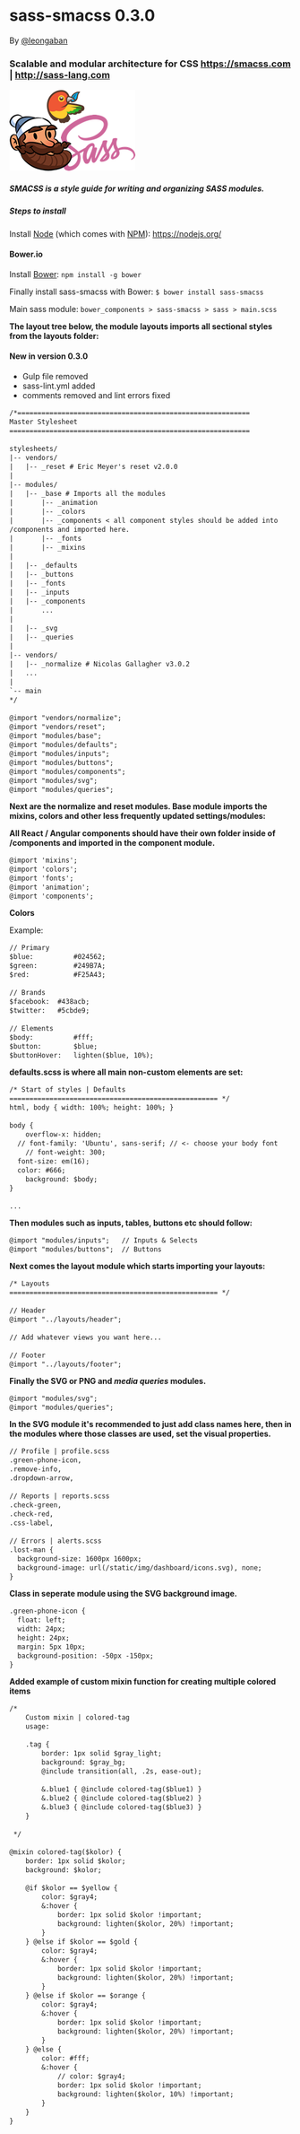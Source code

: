 
# sass-smacss 0.3.0
By <a href="http://twitter.com/leongaban">@leongaban</a>

### Scalable and modular architecture for CSS https://smacss.com | http://sass-lang.com

![Bower, SMACSS, SASS](https://raw.githubusercontent.com/leongaban/github_images/master/bower-jack-sass.png)

##### SMACSS is a style guide for writing and organizing SASS modules.

##### Steps to install
Install <a href="https://nodejs.org/">Node</a> (which comes with <a href="https://www.npmjs.com/">NPM</a>): https://nodejs.org/

#### Bower.io
Install <a href="http://bower.io">Bower</a>: `npm install -g bower`

Finally install sass-smacss with Bower: `$ bower install sass-smacss`

Main sass module: `bower_components > sass-smacss > sass > main.scss`

<strong>The layout tree below, the module layouts imports all sectional styles from the layouts folder:</strong>

#### New in version 0.3.0

- Gulp file removed
- sass-lint.yml added
- comments removed and lint errors fixed

```
/*==========================================================
Master Stylesheet
============================================================

stylesheets/
|-- vendors/
|   |-- _reset # Eric Meyer's reset v2.0.0
|
|-- modules/
|   |-- _base # Imports all the modules
|   	|-- _animation
|   	|-- _colors
|   	|-- _components < all component styles should be added into /components and imported here.
|   	|-- _fonts
|   	|-- _mixins
|
|   |-- _defaults
|   |-- _buttons
|   |-- _fonts
|   |-- _inputs
|   |-- _components
|   	...
|
|   |-- _svg
|   |-- _queries
|
|-- vendors/
|   |-- _normalize # Nicolas Gallagher v3.0.2
|   ...
|
`-- main
*/

@import "vendors/normalize";
@import "vendors/reset";
@import "modules/base";
@import "modules/defaults";
@import "modules/inputs";
@import "modules/buttons";
@import "modules/components";
@import "modules/svg";
@import "modules/queries";
```

<strong>Next are the normalize and reset modules. Base module imports the mixins, colors and other less frequently updated settings/modules:</strong>

<strong>All React / Angular components should have their own folder inside of /components and imported in the component module.</strong>

```
@import 'mixins';
@import 'colors';
@import 'fonts';
@import 'animation';
@import 'components';
```

<strong>Colors</strong>

Example:

```
// Primary
$blue: 			#024562;
$green: 		#249B7A;
$red: 			#F25A43;

// Brands
$facebook: 	#438acb;
$twitter: 	#5cbde9;

// Elements
$body: 			#fff;
$button: 		$blue;
$buttonHover:	lighten($blue, 10%);
```

<strong>defaults.scss is where all main non-custom elements are set:</strong>

```
/* Start of styles | Defaults
==================================================== */
html, body { width: 100%; height: 100%; }

body {
	overflow-x: hidden;
  // font-family: 'Ubuntu', sans-serif; // <- choose your body font
	// font-weight: 300;
  font-size: em(16);
  color: #666;
	background: $body;
}

...
```

<strong>Then modules such as inputs, tables, buttons etc should follow:</strong>
```
@import "modules/inputs";	// Inputs & Selects
@import "modules/buttons";	// Buttons
```

<strong>Next comes the layout module which starts importing your layouts:</strong>
```
/* Layouts
==================================================== */

// Header
@import "../layouts/header";

// Add whatever views you want here...

// Footer
@import "../layouts/footer";
```

<strong>Finally the SVG or PNG and <i>media queries</i> modules.</strong>
```
@import "modules/svg";
@import "modules/queries";
```

<strong>In the SVG module it's recommended to just add class names here, then in the modules where those classes are used, set the visual properties.</strong>

```
// Profile | profile.scss
.green-phone-icon,
.remove-info,
.dropdown-arrow,

// Reports | reports.scss
.check-green,
.check-red,
.css-label,

// Errors | alerts.scss
.lost-man {
  background-size: 1600px 1600px;
  background-image: url(/static/img/dashboard/icons.svg), none;
}
```

<strong>Class in seperate module using the SVG background image.</strong>
```
.green-phone-icon {
  float: left;
  width: 24px;
  height: 24px;
  margin: 5px 10px;
  background-position: -50px -150px;
}
```

<strong>Added example of custom mixin function for creating multiple colored items</strong>
```
/*
    Custom mixin | colored-tag
    usage:

    .tag {
        border: 1px solid $gray_light;
        background: $gray_bg;
        @include transition(all, .2s, ease-out);

        &.blue1 { @include colored-tag($blue1) }
        &.blue2 { @include colored-tag($blue2) }
        &.blue3 { @include colored-tag($blue3) }
    }

 */

@mixin colored-tag($kolor) {
    border: 1px solid $kolor;
    background: $kolor;

    @if $kolor == $yellow {
        color: $gray4;
        &:hover {
            border: 1px solid $kolor !important;
            background: lighten($kolor, 20%) !important;
        }
    } @else if $kolor == $gold {
        color: $gray4;
        &:hover {
            border: 1px solid $kolor !important;
            background: lighten($kolor, 20%) !important;
        }
    } @else if $kolor == $orange {
        color: $gray4;
        &:hover {
            border: 1px solid $kolor !important;
            background: lighten($kolor, 20%) !important;
        }
    } @else {
        color: #fff;
        &:hover {
            // color: $gray4;
            border: 1px solid $kolor !important;
            background: lighten($kolor, 10%) !important;
        }
    }
}
```
